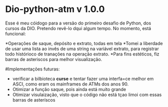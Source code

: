 # Dio-python-atm v 1.0.0

Esse é meu cóidogo para a versão do primeiro desafio de Python, dos cursos da DIO. Pretendo revê-lo dqui algum tempo. No momento, está funcional:

*Operações de saque, depósito e extrato, todas em tela
*Tomei a liberdade de usar uma lista ao invês de uma string na variável extrato, para registrar todo histórioco de tranações na operação extrato.
*Para fins estéticos, fiz barras de asteriscos para melhor visualização.

#Implementações futuras:

* verificar a bilbioteca __curse__ e tentar fazer uma interfa=ce melhor em ASCI, como eram os mainframes de ATMs dos anos 90.
* Otimizar a função saque, pois ainda está muito grande
* Otimizar visulaização, visto que o código não está tçao limoi com essas barras de asteríscos
